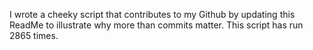 I wrote a cheeky script that contributes to my Github by updating this ReadMe to illustrate why more than commits matter. This script has run 2865 times.